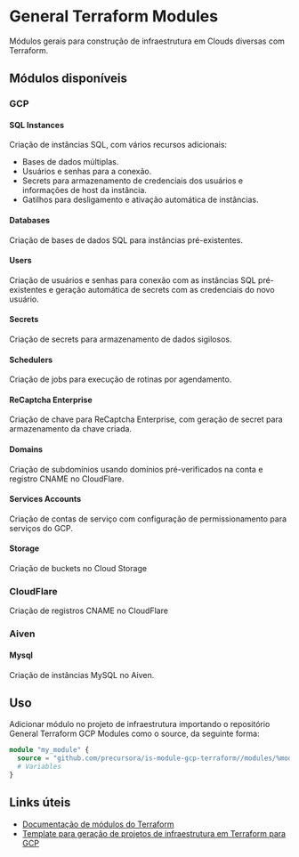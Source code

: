 # General Terraform Modules
Módulos gerais para construção de infraestrutura em Clouds diversas com Terraform.

## Módulos disponíveis
### GCP
#### SQL Instances
Criação de instâncias SQL, com vários recursos adicionais:

- Bases de dados múltiplas.
- Usuários e senhas para a conexão.
- Secrets para armazenamento de credenciais dos usuários e informações de host da instância.
- Gatilhos para desligamento e ativação automática de instâncias.

#### Databases
Criação de bases de dados SQL para instâncias pré-existentes.

#### Users
Criação de usuários e senhas para conexão com as instâncias SQL pré-existentes e geração automática de secrets com as credenciais do novo usuário.

#### Secrets
Criação de secrets para armazenamento de dados sigilosos.

#### Schedulers
Criação de jobs para execução de rotinas por agendamento.

#### ReCaptcha Enterprise
Criação de chave para ReCaptcha Enterprise, com geração de secret para armazenamento da chave criada.

#### Domains
Criação de subdomínios usando domínios pré-verificados na conta e registro CNAME no CloudFlare.

#### Services Accounts
Criação de contas de serviço com configuração de permissionamento para serviços do GCP.

#### Storage
Criação de buckets no Cloud Storage


### CloudFlare
Criação de registros CNAME no CloudFlare

### Aiven
#### Mysql
Criação de instâncias MySQL no Aiven.

## Uso
Adicionar módulo no projeto de infraestrutura importando o repositório General Terraform GCP Modules como o source, da seguinte forma:

```terraform
module "my_module" {
  source = "github.com/precursora/is-module-gcp-terraform//modules/%module_dir%?ref=%tag_or_hash_or_branch%"
  # Variables
}
```

## Links úteis
- [Documentação de módulos do Terraform](https://developer.hashicorp.com/terraform/language/modules/develop)
- [Template para geração de projetos de infraestrutura em Terraform para GCP](https://github.com/precursora/is-template-gcp-general-terraform-infra)